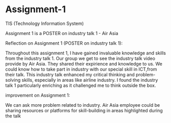 # Assignment-1
TIS (Technology Information System) 

Assignment 1 is a POSTER on industry talk 1 - Air Asia

Reflection on Assignment 1 (POSTER on industry talk 1):

Throughout this assignment 1, I have gained invaluable knowledge and skills from the industry talk 1.
Our group we get to see the industry talk video provide by Air Asia. They shared their expirience and knowledge to us. We could know how to take part in industry with our special skill in ICT,from their talk.
This industry talk enhanced my critical thinking and problem-solving skills, especially in areas like airline industry. I found the industry talk 1 particularly enriching as it challenged me to think outside the box.

improvement on Assignment 1:

We can ask more problem related to industry.
Air Asia employee could be sharing resources or platforms for skill-building in areas highlighted during the talk
